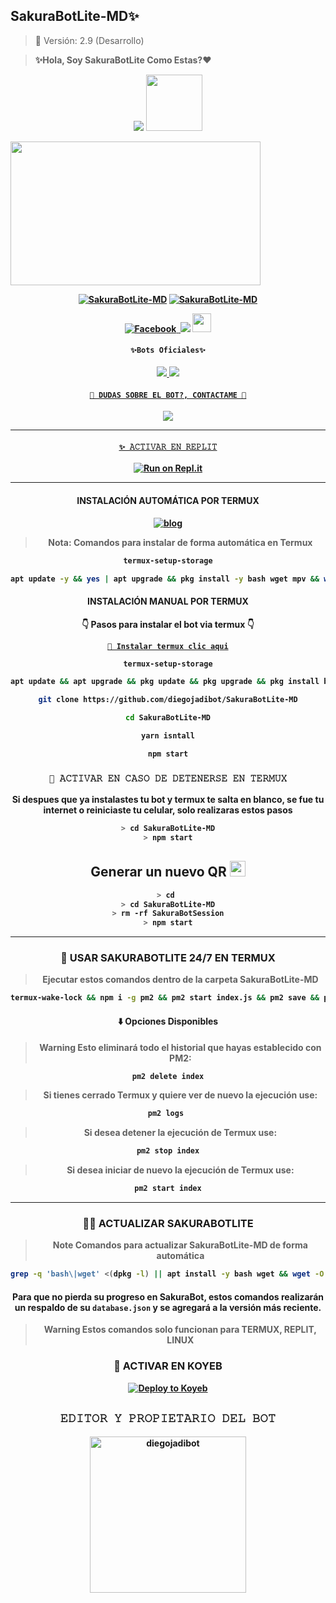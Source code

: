 ## SakuraBotLite-MD✨️ ##
> <p>  🚀 Versión: 2.9 (Desarrollo) </b>

> <b> ✨️Hola, Soy SakuraBotLite Como Estas?❤️
<p align="center"> 
<img src="https://readme-typing-svg.herokuapp.com/?font=mono&size=30&duration=4000&color=00FF00&center=falso&vCenter=falso&lines=SakuraBotLite-MD+;𝐃𝐢𝐞𝐠𝐨+𝐎𝐟𝐢𝐜𝐢𝐚𝐥+𝐂𝐫𝐞𝐚𝐝𝐨𝐫;1000+𝘊𝘰𝘮𝘢𝘯𝘥𝘰𝘴;SakuraLite✰✰✰✰✰">      
<a href="https://github.com/GataNina-Li"><img src="http://readme-typing-svg.herokuapp.com?font=Fira+Code&pause=1000&color=FF9000&width=435&lines=✨️SakuraBotLite-MD🚀;Disfruta+Del+Bot.+%E2%9A%A1" height="90px"></a> 
</p>
<img src="https://telegra.ph/file/e33b7a94c8410698fd6ec.jpg" width="400" height="230"/>
</p>
<p align="center">
<a href="#"><img title="SakuraBotLite-MD" src="https://img.shields.io/badge/SI TE AGRADA EL REPOSITORIO APOYAME CON UNA 🌟 ¡GRACIAS! -red?colorA=%255ff0000&colorB=%23017e40&style=for-the-badge"></a> 
<a href="#"><img title="SakuraBotLite-MD" src="https://img.shields.io/badge/COMPATIBLE CON LA VERSIÓN MULTI DISPOSITIVOS DE WHATSAPP-red?colorA=%F77F48FF&colorB=%F77F48FF&style=for-the-badge">
<div align="center">
<a href="https://www.facebook.com/diegoadsarmiento?mibextid=9R9pXO/">
<img src="https://img.shields.io/badge/Facebook-1877F2?style=for-the-badge&logo=facebook&logoColor=white" alt="Facebook">
</a>
<a href="https://www.youtube.com/@SakuritaBot">
<img
<a href="https://www.tiktok.com/@diegobot09_?_t=8ge2zeRZ04r&_r=1" target="_blank"> <img src="https://img.shields.io/badge/-TikTok-%23E4405F?style=for-the-badge&logo=tiktok&logoColor=black" target="_blank"></a> <img src="https://github.com/siegrin/siegrin/blob/main/Assets/Handshake.gif" height="30px">
</a>

#### `✨️Bots Oficiales✨️`
<a href="https://api.whatsapp.com/send/?phone=51935499065&text=.estado&type=phone_number&app_absent=0" target="blank"><img src="https://img.shields.io/badge/BOT_OFICIAL_1-000000?style=for-the-badge&logo=whatsapp&logoColor=white" />
<a href="https://api.whatsapp.com/send/?phone=573218138672&text=.estado&type=phone_number&app_absent=0" target="blank"><img src="https://img.shields.io/badge/BOT_OFICIAL_2-000000?style=for-the-badge&logo=whatsapp&logoColor=white" />

#### `👑 DUDAS SOBRE EL BOT?, CONTACTAME 👑`
<a href="http://wa.me/573013114854" target="blank"><img src="https://img.shields.io/badge/Creador-25D366?style=for-the-badge&logo=whatsapp&logoColor=white" />

------------------ 

#### `✨️ 𝙰𝙲𝚃𝙸𝚅𝙰𝚁 𝙴𝙽 𝚁𝙴𝙿𝙻𝙸𝚃`

[![Run on Repl.it](https://repl.it/badge/github/diegojadibot/SakuraBotLite-MD)](https://repl.it/github/diegojadibot/SakuraBotLite-MD) 

------------------ 
#### INSTALACIÓN AUTOMÁTICA POR TERMUX
[![blog](https://img.shields.io/badge/Instalacion-Automatica-FF0000?style=for-the-badge&logo=youtube&logoColor=white)](https://youtu.be/smoWgg28wPk?si=ck-t9tvKrJQ0yZbS?feature=share)

> **Nota:** Comandos para instalar de forma automática en Termux  
```bash
termux-setup-storage
```
```bash
apt update -y && yes | apt upgrade && pkg install -y bash wget mpv && wget -O - https://raw.githubusercontent.com/diegojadibot/SakuraBotLite-MD/master/sakura.sh | bash
```


#### INSTALACIÓN MANUAL POR TERMUX
👇 Pasos para instalar el bot via termux 👇

[`💫 Instalar termux clic aqui`](https://www.mediafire.com/file/3hsvi3xkpq3a64o/termux_118.apk/file)

```bash
termux-setup-storage
```
```bash
apt update && apt upgrade && pkg update && pkg upgrade && pkg install bash && pkg install libwebp && pkg install git -y && pkg install nodejs -y && pkg install ffmpeg -y && pkg install wget && pkg install imagemagick -y && pkg install yarn
```
```bash
git clone https://github.com/diegojadibot/SakuraBotLite-MD
```
```bash
cd SakuraBotLite-MD
```
```bash
yarn isntall
```
```bash
npm start
```

### `🦁 𝙰𝙲𝚃𝙸𝚅𝙰𝚁 𝙴𝙽 𝙲𝙰𝚂𝙾 𝙳𝙴 𝙳𝙴𝚃𝙴𝙽𝙴𝚁𝚂𝙴 𝙴𝙽 𝚃𝙴𝚁𝙼𝚄𝚇`
Si despues que ya instalastes tu bot y termux te salta en blanco, se fue tu internet o reiniciaste tu celular, solo realizaras estos pasos
```bash
> cd SakuraBotLite-MD
> npm start
```
## Generar un nuevo QR  <img src="https://user-images.githubusercontent.com/108157095/182053978-d1a08952-4625-4e3f-b469-c8ebe4f22ac8.png" height="25px">
```bash
> cd 
> cd SakuraBotLite-MD
> rm -rf SakuraBotSession
> npm start
```
----
### 🚀 USAR SAKURABOTLITE 24/7 EN TERMUX 
> Ejecutar estos comandos dentro de la carpeta SakuraBotLite-MD
```bash
termux-wake-lock && npm i -g pm2 && pm2 start index.js && pm2 save && pm2 logs 
``` 
#### ⬇️ Opciones Disponibles
> **Warning** Esto eliminará todo el historial que hayas establecido con PM2:
```bash 
pm2 delete index
``` 
> Si tienes cerrado Termux y quiere ver de nuevo la ejecución use:
```bash 
pm2 logs 
``` 
> Si desea detener la ejecución de Termux use:
```bash 
pm2 stop index
``` 
> Si desea iniciar de nuevo la ejecución de Termux use:
```bash 
pm2 start index
``` 
----
### 🥷🏻 ACTUALIZAR SAKURABOTLITE
> **Note** Comandos para actualizar SakuraBotLite-MD de forma automática
```bash
grep -q 'bash\|wget' <(dpkg -l) || apt install -y bash wget && wget -O - https://raw.githubusercontent.com/diegojadibot/SakuraBotLite-MD/master/update.sh | bash 
```
#### Para que no pierda su progreso en SakuraBot, estos comandos realizarán un respaldo de su `database.json` y se agregará a la versión más reciente.
> **Warning** Estos comandos solo funcionan para TERMUX, REPLIT, LINUX  

### 🌱 ACTIVAR EN KOYEB 

[![Deploy to Koyeb](https://www.koyeb.com/static/images/deploy/button.svg)](https://app.koyeb.com/deploy?type=git&repository=github.com/diegojadibot/SakuraBotLite-MD&branch=master&name=sakurabotlite-md)                         

## `𝙴𝙳𝙸𝚃𝙾𝚁 𝚈 𝙿𝚁𝙾𝙿𝙸𝙴𝚃𝙰𝚁𝙸𝙾 𝙳𝙴𝙻 𝙱𝙾𝚃`

<a href="https://github.com/diegojadibot"><img src="https://github.com/diegojadibot.png" width="250" height="250" alt="diegojadibot"/></a>
